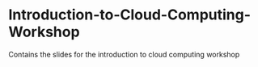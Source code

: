 # Introduction-to-Cloud-Computing-Workshop

Contains the slides for the introduction to cloud computing workshop

